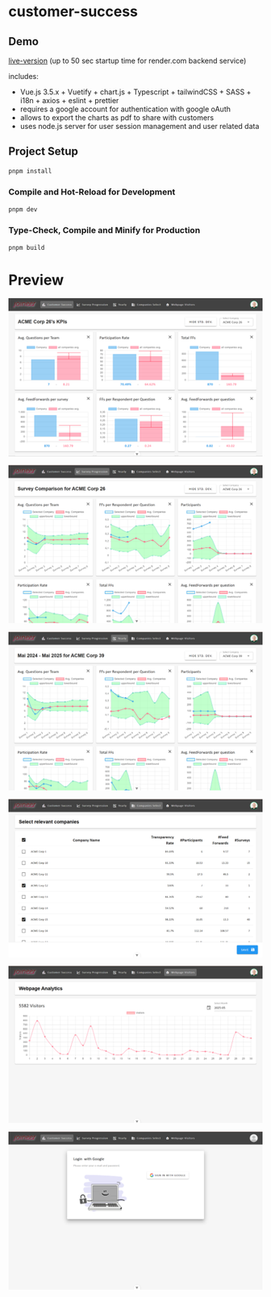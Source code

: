 # customer-success

## Demo
[live-version](https://konstantinsteinmiller.github.io/customer-success) (up to 50 sec startup time for render.com backend service)

includes:
- Vue.js 3.5.x + Vuetify + chart.js + Typescript + tailwindCSS + SASS + i18n + axios + eslint + prettier
- requires a google account for authentication with google oAuth
- allows to export the charts as pdf to share with customers
- uses node.js server for user session management and user related data

## Project Setup
```sh
pnpm install
```

### Compile and Hot-Reload for Development
```sh
pnpm dev
```

### Type-Check, Compile and Minify for Production
```sh
pnpm build
```

# Preview
![bar charts kpi comparison](https://github.com/konstantinsteinmiller/customer-success/blob/master/frontend/src/assets/documentation/bar-charts-kpi-comparison.png)

![progress-charts.png](https://github.com/konstantinsteinmiller/customer-success/blob/master/frontend/src/assets/documentation/progress-charts.png)

![yearly development](https://github.com/konstantinsteinmiller/customer-success/blob/master/frontend/src/assets/documentation/yearly.png)

![refrence-company-selection](https://github.com/konstantinsteinmiller/customer-success/blob/master/frontend/src/assets/documentation/refrence-company-selection.png)

![website visitors](https://github.com/konstantinsteinmiller/customer-success/blob/master/frontend/src/assets/documentation/webpage-visitors.png)

![login](https://github.com/konstantinsteinmiller/customer-success/blob/master/frontend/src/assets/documentation/login.png)

